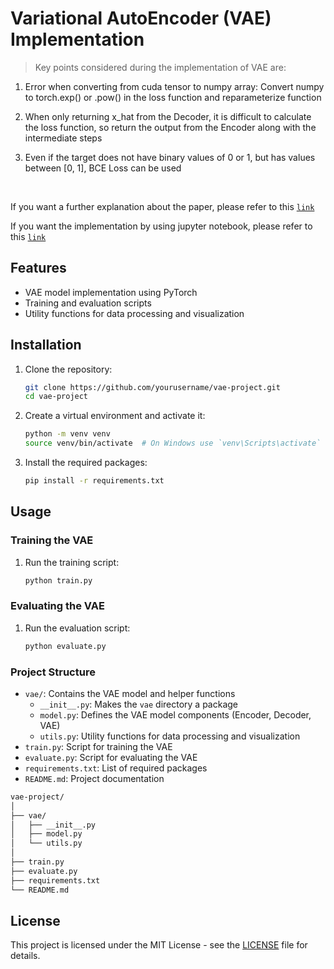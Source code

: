# Variational AutoEncoder (VAE) Implementation

> Key points considered during the implementation of VAE are:


1) Error when converting from cuda tensor to numpy array: Convert numpy to torch.exp() or .pow() in the loss function and reparameterize function

2) When only returning x_hat from the Decoder, it is difficult to calculate the loss function, so return the output from the Encoder along with the intermediate steps

3) Even if the target does not have binary values of 0 or 1, but has values between [0, 1], BCE Loss can be used

</br>


If you want a further explanation about the paper, please refer to this [`link`](https://www.jaewon.work/paper-preview-vae-auto-encoding-variational-bayes-2/)



If you want the implementation by using jupyter notebook, please refer to this [`link`](https://github.com/eric98040/VAE-Pytorch/blob/main/VAE.ipynb)



## Features

- VAE model implementation using PyTorch
- Training and evaluation scripts
- Utility functions for data processing and visualization

## Installation

1. Clone the repository:
    ```sh
    git clone https://github.com/yourusername/vae-project.git
    cd vae-project
    ```

2. Create a virtual environment and activate it:
    ```sh
    python -m venv venv
    source venv/bin/activate  # On Windows use `venv\Scripts\activate`
    ```

3. Install the required packages:
    ```sh
    pip install -r requirements.txt
    ```

## Usage

### Training the VAE

1. Run the training script:
    ```sh
    python train.py
    ```

### Evaluating the VAE

1. Run the evaluation script:
    ```sh
    python evaluate.py
    ```

### Project Structure

- `vae/`: Contains the VAE model and helper functions
    - `__init__.py`: Makes the `vae` directory a package
    - `model.py`: Defines the VAE model components (Encoder, Decoder, VAE)
    - `utils.py`: Utility functions for data processing and visualization
- `train.py`: Script for training the VAE
- `evaluate.py`: Script for evaluating the VAE
- `requirements.txt`: List of required packages
- `README.md`: Project documentation


```sh
vae-project/
│
├── vae/
│   ├── __init__.py
│   ├── model.py
│   └── utils.py
│
├── train.py
├── evaluate.py
├── requirements.txt
└── README.md

```
  

## License

This project is licensed under the MIT License - see the [LICENSE](LICENSE) file for details.
